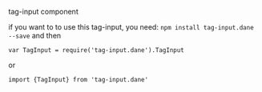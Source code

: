 tag-input component

if you want to to use this tag-input, you need:
`npm install tag-input.dane --save`
and then
```
var TagInput = require('tag-input.dane').TagInput
```
or
```
import {TagInput} from 'tag-input.dane'
```

